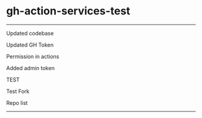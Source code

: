 # gh-action-services-test

---

Updated codebase

Updated GH Token

Permission in actions

Added admin token


TEST

Test Fork

Repo list

---






